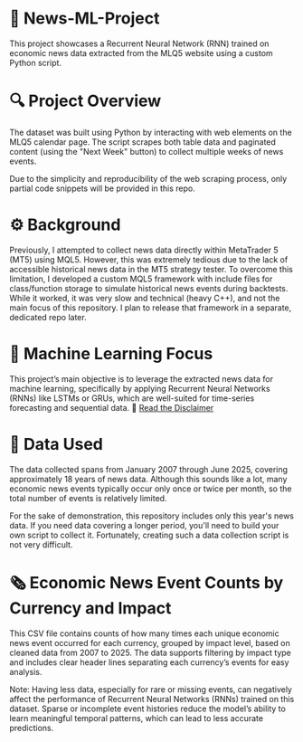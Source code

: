 # 📰 News-ML-Project

This project showcases a Recurrent Neural Network (RNN) trained on economic news data extracted from the MLQ5 website using a custom Python script.

# 🔍 Project Overview
The dataset was built using Python by interacting with web elements on the MLQ5 calendar page. The script scrapes both table data and paginated content (using the "Next Week" button) to collect multiple weeks of news events.

Due to the simplicity and reproducibility of the web scraping process, only partial code snippets will be provided in this repo.

# ⚙️ Background
Previously, I attempted to collect news data directly within MetaTrader 5 (MT5) using MQL5. However, this was extremely tedious due to the lack of accessible historical news data in the MT5 strategy tester. To overcome this limitation, I developed a custom MQL5 framework with include files for class/function storage to simulate historical news events during backtests. While it worked, it was very slow and technical (heavy C++), and not the main focus of this repository. I plan to release that framework in a separate, dedicated repo later.

# 🧠 Machine Learning Focus
This project’s main objective is to leverage the extracted news data for machine learning, specifically by applying Recurrent Neural Networks (RNNs) like LSTMs or GRUs, which are well-suited for time-series forecasting and sequential data.
📄 [Read the Disclaimer](Disclaimer.md)

# 📆 Data Used
The data collected spans from January 2007 through June 2025, covering approximately 18 years of news data. Although this sounds like a lot, many economic news events typically occur only once or twice per month, so the total number of events is relatively limited.

For the sake of demonstration, this repository includes only this year's news data. If you need data covering a longer period, you'll need to build your own script to collect it. Fortunately, creating such a data collection script is not very difficult. 

# 🗞️ Economic News Event Counts by Currency and Impact
This CSV file contains counts of how many times each unique economic news event occurred for each currency, grouped by impact level, based on cleaned data from 2007 to 2025. The data supports filtering by impact type and includes clear header lines separating each currency’s events for easy analysis.

Note: Having less data, especially for rare or missing events, can negatively affect the performance of Recurrent Neural Networks (RNNs) trained on this dataset. Sparse or incomplete event histories reduce the model’s ability to learn meaningful temporal patterns, which can lead to less accurate predictions.

